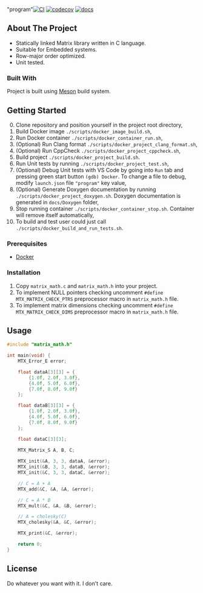 "program"[![CI](https://github.com/IvanVnucec/c_matrix_library/actions/workflows/main.yml/badge.svg)](https://github.com/IvanVnucec/c_matrix_library/actions/workflows/main.yml)
[![codecov](https://codecov.io/gh/IvanVnucec/c_matrix_library/branch/master/graph/badge.svg?token=DIJ1KJMVTM)](https://codecov.io/gh/IvanVnucec/c_matrix_library)
[![docs](https://img.shields.io/docsrs/regex?color=blue)](https://ivanvnucec.github.io/c_matrix_library/)

## About The Project
* Statically linked Matrix library written in C language.  
* Suitable for Embedded systems.  
* Row-major order optimized.  
* Unit tested.  

### Built With
Project is built using [Meson](https://mesonbuild.com/) build system.

## Getting Started
0. Clone repository and position yourself in the project root directory,
1. Build Docker image `./scripts/docker_image_build.sh`,
2. Run Docker container `./scripts/docker_container_run.sh`,
3. (Optional) Run Clang format `./scripts/docker_project_clang_format.sh`,
4. (Optional) Run CppCheck `./scripts/docker_project_cppcheck.sh`,
5. Build project `./scripts/docker_project_build.sh`.
6. Run Unit tests by running `./scripts/docker_project_test.sh`,
7. (Optional) Debug Unit tests with VS Code by going into `Run` tab and pressing green start button `(gdb) Docker`. To change a file to debug, modify `launch.json` file `"program"` key value,
8. (Optional) Generate Doxygen documentation by running `./scripts/docker_project_doxygen.sh`. Doxygen documentation is generated in `docs/Doxygen` folder,
9. Stop running container `./scripts/docker_container_stop.sh`. Container will remove itself automatically,
10. To build and test user could just call `./scripts/docker_build_and_run_tests.sh`.
 
### Prerequisites
* [Docker](https://www.docker.com/)

### Installation
1. Copy `matrix_math.c` and `matrix_math.h` into your project.
2. To implement NULL pointers checking uncomment `#define MTX_MATRIX_CHECK_PTRS` preprocessor macro in `matrix_math.h` file.
3. To implement matrix dimensions checking uncomment `#define MTX_MATRIX_CHECK_DIMS` preprocessor macro in `matrix_math.h` file.

## Usage
```c
#include "matrix_math.h"

int main(void) {
    MTX_Error_E error;

    float dataA[3][3] = {
        {1.0f, 2.0f, 3.0f},
        {4.0f, 5.0f, 6.0f},
        {7.0f, 8.0f, 9.0f}
    };

    float dataB[3][3] = {
        {1.0f, 2.0f, 3.0f},
        {4.0f, 5.0f, 6.0f},
        {7.0f, 8.0f, 9.0f}
    };

    float dataC[3][3];
    
    MTX_Matrix_S A, B, C;

    MTX_init(&A, 3, 3, dataA, &error);
    MTX_init(&B, 3, 3, dataB, &error);
    MTX_init(&C, 3, 3, dataC, &error);

    // C = A + A
    MTX_add(&C, &A, &A, &error);

    // C = A * B
    MTX_mult(&C, &A, &B, &error);

    // A = cholesky(C)
    MTX_cholesky(&A, &C, &error);

    MTX_print(&C, &error);

    return 0;
}
```

## License
Do whatever you want with it. I don't care.
